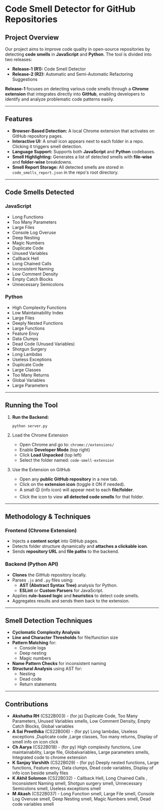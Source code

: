 # Code Smell Detector for GitHub Repositories

## Project Overview
Our project aims to improve code quality in open-source repositories by detecting **code smells** in **JavaScript** and **Python**. The tool is divided into two releases:

- **Release-1 (R1):** Code Smell Detector  
- **Release-2 (R2):** Automatic and Semi-Automatic Refactoring Suggestions

**Release-1** focuses on detecting various code smells through a **Chrome extension** that integrates directly into **GitHub**, enabling developers to identify and analyze problematic code patterns easily.

---

## Features

- **Browser-Based Detection:** A local Chrome extension that activates on GitHub repository pages.
- **Interactive UI:** A small icon appears next to each folder in a repo. Clicking it triggers smell detection.
- **Language Support:** Supports both **JavaScript** and **Python** codebases.
- **Smell Highlighting:** Generates a list of detected smells with **file-wise** and **folder-wise** breakdowns.
- **Smell Report Storage:** All detected smells are stored in `code_smells_report.json` in the repo's root directory.

---

## Code Smells Detected

### JavaScript
- Long Functions  
- Too Many Parameters  
- Large Files  
- Console Log Overuse  
- Deep Nesting  
- Magic Numbers  
- Duplicate Code  
- Unused Variables  
- Callback Hell  
- Long Chained Calls  
- Inconsistent Naming  
- Low Comment Density  
- Empty Catch Blocks  
- Unnecessary Semicolons  

### Python
- High Complexity Functions  
- Low Maintainability Index  
- Large Files  
- Deeply Nested Functions  
- Large Functions  
- Feature Envy  
- Data Clumps  
- Dead Code (Unused Variables)  
- Shotgun Surgery  
- Long Lambdas  
- Useless Exceptions  
- Duplicate Code  
- Large Classes  
- Too Many Returns  
- Global Variables  
- Large Parameters  

---

## Running the Tool

1. **Run the Backend:**
   ```
   python server.py
   ```
2.  Load the Chrome Extension
    - Open Chrome and go to: `chrome://extensions/`
    - Enable **Developer Mode** (top right)
    - Click **Load Unpacked** (top left)
    - Select the folder named: `code-smell-extension`

3. Use the Extension on GitHub
    - Open any **public GitHub repository** in a new tab.
    - Click on the **extension icon** (toggle it ON if needed).
    - A small 🛈 (info icon) will appear next to each **file/folder**.
    - Click the icon to view **all detected code smells** for that folder.

---

## Methodology & Techniques

### Frontend (Chrome Extension)

- Injects a **content script** into GitHub pages.
- Detects folder structure dynamically and **attaches a clickable icon**.
- Sends **repository URL** and **file paths** to the backend.

### Backend (Python API)

- **Clones** the GitHub repository locally.
- Parses `.js` and `.py` files using:
  - **AST (Abstract Syntax Tree)** analysis for Python.
  - **ESLint** or **Custom Parsers** for JavaScript.
- Applies **rule-based logic** and **heuristics** to detect code smells.
- Aggregates results and sends them back to the extension.

---

## Smell Detection Techniques

- **Cyclomatic Complexity Analysis**
- **Line and Character Thresholds** for file/function size
- **Pattern Matching** for:
  - Console logs
  - Deep nesting
  - Magic numbers
- **Name Pattern Checks** for inconsistent naming
- **Structural Analysis** using AST for:
  - Nesting
  - Dead code
  - Return statements

---

## Contributions

- **Akshatha RH** (CS22B003) - (for js)  Duplicate Code, Too Many Parameters, Unused Variables smells, Low Comment Density, Empty Catch Blocks, Global variables  
- **A Sai Preethika** (CS22B006) - (for py) Long lambdas, Useless exceptions ,Duplicate code ,Large classes, Too many returns, Display of smell info on icon click
- **Ch Aarya** (CS22B018) - (for py) High complexity functions, Low maintainability, Large file, Globalvariables, Large parameters smells, Integrated code to chrome extension
- **K Sanjay Varshith** (CS22B029) - (for py)  Deeply nested functions, Large functions, Feature envy, Data clumps, Dead code variables, Display of info icon beside smelly files  
- **K Akhil Solomon** (CS22B032) - Callback Hell, Long Chained Calls , Inconsistent Naming smell, Shotgun surgery smell, Unnecessary Semicolons smell,  Useless exceptions smell
- **M Akash** (CS22B037) -  Long Function smell, Large File smell, Console Log Overuse smell, Deep Nesting smell, Magic Numbers smell, Dead code variables smell
